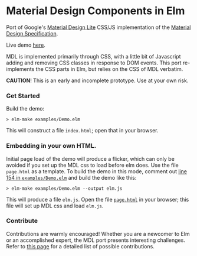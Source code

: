 # Material Design Components in Elm

Port of Google's
[Material Design Lite](https://www.getmdl.io/)
CSS/JS implementation of the
[Material Design Specification](https://www.google.com/design/spec/material-design/introduction.html).

Live demo 
[here](https://debois.github.io/elm-mdl/).

MDL is implemented primarily through CSS, with a little bit of Javascript
adding and removing CSS classes in response to DOM events. This port
re-implements the CSS parts in Elm, but relies on the CSS of MDL verbatim.

**CAUTION**! This is an early and incomplete prototype. Use at your own risk.


### Get Started

Build the demo:

    > elm-make examples/Demo.elm

This will construct a file `index.html`; open that in your browser.

### Embedding in your own HTML. 

Initial page load of the demo will produce a flicker, which can only be 
avoided if you set up the MDL css to load before elm does. Use the file
`page.html` as a template. To build the demo in this mode, comment out 
[line 154 in `examples/Demo.elm`](https://github.com/debois/elm-mdl/blob/master/examples/Demo.elm#L154)
and build the demo like this: 

    > elm-make examples/Demo.elm --output elm.js

This will produce a file `elm.js`. Open the file 
[`page.html`](https://raw.githubusercontent.com/debois/elm-mdl/master/page.html) in your 
browser; this file will set up MDL css and load `elm.js`.

### Contribute

Contributions are warmly encouraged! Whether you are a newcomer to Elm or 
an accomplished expert, the MDL port presents interesting challenges. Refer
to [this page](https://github.com/debois/elm-mdl/blob/master/CONTRIBUTING.md)
for a detailed list of possible contributions. 

